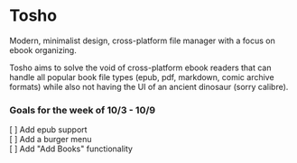 # Tosho

Modern, minimalist design, cross-platform file manager with a focus on ebook organizing.

Tosho aims to solve the void of cross-platform ebook readers that can handle all popular book file types (epub, pdf, markdown, comic archive formats) while also not having the UI of an ancient dinosaur (sorry calibre).

### Goals for the week of 10/3 - 10/9

[ ] Add epub support <br>
[ ] Add a burger menu <br>
[ ] Add "Add Books" functionality

